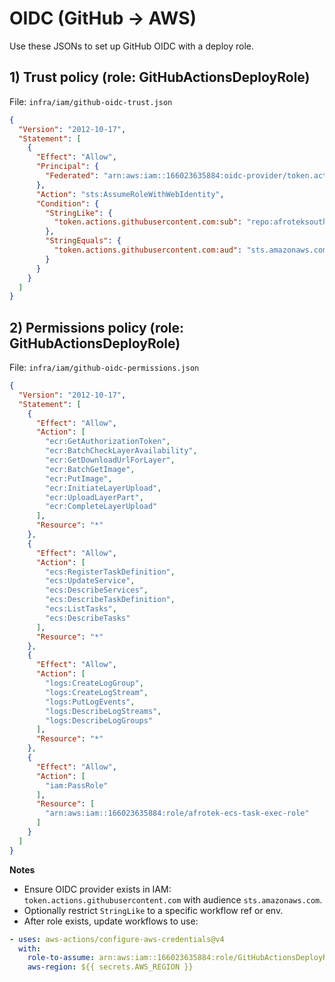 # OIDC (GitHub → AWS)

Use these JSONs to set up GitHub OIDC with a deploy role.

## 1) Trust policy (role: GitHubActionsDeployRole)
File: `infra/iam/github-oidc-trust.json`

```json
{
  "Version": "2012-10-17",
  "Statement": [
    {
      "Effect": "Allow",
      "Principal": {
        "Federated": "arn:aws:iam::166023635884:oidc-provider/token.actions.githubusercontent.com"
      },
      "Action": "sts:AssumeRoleWithWebIdentity",
      "Condition": {
        "StringLike": {
          "token.actions.githubusercontent.com:sub": "repo:afroteksouthafrica/afrotek:ref:refs/heads/main"
        },
        "StringEquals": {
          "token.actions.githubusercontent.com:aud": "sts.amazonaws.com"
        }
      }
    }
  ]
}
```

## 2) Permissions policy (role: GitHubActionsDeployRole)
File: `infra/iam/github-oidc-permissions.json`

```json
{
  "Version": "2012-10-17",
  "Statement": [
    {
      "Effect": "Allow",
      "Action": [
        "ecr:GetAuthorizationToken",
        "ecr:BatchCheckLayerAvailability",
        "ecr:GetDownloadUrlForLayer",
        "ecr:BatchGetImage",
        "ecr:PutImage",
        "ecr:InitiateLayerUpload",
        "ecr:UploadLayerPart",
        "ecr:CompleteLayerUpload"
      ],
      "Resource": "*"
    },
    {
      "Effect": "Allow",
      "Action": [
        "ecs:RegisterTaskDefinition",
        "ecs:UpdateService",
        "ecs:DescribeServices",
        "ecs:DescribeTaskDefinition",
        "ecs:ListTasks",
        "ecs:DescribeTasks"
      ],
      "Resource": "*"
    },
    {
      "Effect": "Allow",
      "Action": [
        "logs:CreateLogGroup",
        "logs:CreateLogStream",
        "logs:PutLogEvents",
        "logs:DescribeLogStreams",
        "logs:DescribeLogGroups"
      ],
      "Resource": "*"
    },
    {
      "Effect": "Allow",
      "Action": [
        "iam:PassRole"
      ],
      "Resource": [
        "arn:aws:iam::166023635884:role/afrotek-ecs-task-exec-role"
      ]
    }
  ]
}
```

**Notes**
- Ensure OIDC provider exists in IAM: `token.actions.githubusercontent.com` with audience `sts.amazonaws.com`.
- Optionally restrict `StringLike` to a specific workflow ref or env.
- After role exists, update workflows to use:

```yaml
- uses: aws-actions/configure-aws-credentials@v4
  with:
    role-to-assume: arn:aws:iam::166023635884:role/GitHubActionsDeployRole
    aws-region: ${{ secrets.AWS_REGION }}
```
